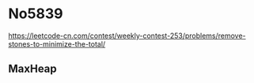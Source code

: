 # No5839

https://leetcode-cn.com/contest/weekly-contest-253/problems/remove-stones-to-minimize-the-total/

## MaxHeap